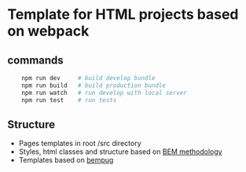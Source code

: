 # Template for HTML projects based on webpack

## commands

``` bash
    npm run dev     # build develop bundle
    npm run build   # build production bundle
    npm run watch   # run develop with local server
    npm run test    # run tests
```

## Structure

- Pages templates in root /src directory 
- Styles, html classes and structure based on [BEM methodology](https://ru.bem.info/)
- Templates based on [bempug](https://www.npmjs.com/package/bempug) 
